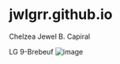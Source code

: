 # jwlgrr.github.io
Chelzea Jewel B. Capiral

LG 9-Brebeuf 
![image](https://user-images.githubusercontent.com/122419116/212211603-2a7f03ac-f7b7-431b-b7ea-861a5b653c52.png)

